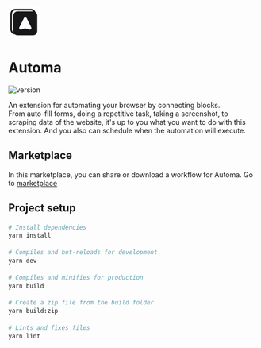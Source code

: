 <img src="src/assets/images/icon-128.png" width="64"/>

# Automa
![version](https://img.shields.io/github/package-json/v/kholid060/automa)

An extension for automating your browser by connecting blocks. <br />
From auto-fill forms, doing a repetitive task, taking a screenshot, to scraping data of the website, it's up to you what you want to do with this extension. And you also can schedule when the automation will execute.

## Marketplace
In this marketplace, you can share or download a workflow for Automa. Go to [marketplace](https://automa.vercel.app/workflows)

## Project setup
```bash
# Install dependencies
yarn install

# Compiles and hot-reloads for development
yarn dev

# Compiles and minifies for production
yarn build

# Create a zip file from the build folder
yarn build:zip

# Lints and fixes files
yarn lint
```
